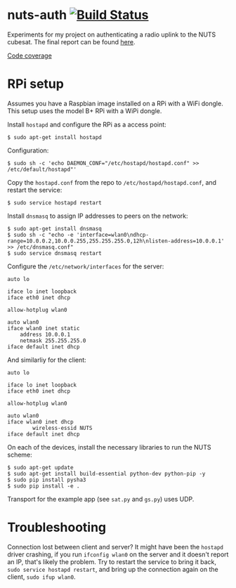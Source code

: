nuts-auth [![Build Status](https://travis-ci.org/thusoy/nuts-auth.svg?branch=master)](https://travis-ci.org/thusoy/nuts-auth)
================

Experiments for my project on authenticating a radio uplink to the NUTS cubesat. The final report can be found [here](report/nuts-uplink-authentication.pdf).

[Code coverage](http://thusoy.github.io/nuts-auth)

RPi setup
=========

Assumes you have a Raspbian image installed on a RPi with a WiFi dongle.
This setup uses the model B+ RPi with a WiPi dongle.

Install `hostapd` and configure the RPi as a access point:

    $ sudo apt-get install hostapd

Configuration:

    $ sudo sh -c 'echo DAEMON_CONF="/etc/hostapd/hostapd.conf" >> /etc/default/hostapd"'

Copy the `hostapd.conf` from the repo to `/etc/hostapd/hostapd.conf`, and
restart the service:

    $ sudo service hostapd restart

Install `dnsmasq` to assign IP addresses to peers on the network:

    $ sudo apt-get install dnsmasq
    $ sudo sh -c "echo -e 'interface=wlan0\ndhcp-range=10.0.0.2,10.0.0.255,255.255.255.0,12h\nlisten-address=10.0.0.1' >> /etc/dnsmasq.conf"
    $ sudo service dnsmasq restart

Configure the `/etc/network/interfaces` for the server:

    auto lo

    iface lo inet loopback
    iface eth0 inet dhcp

    allow-hotplug wlan0

    auto wlan0
    iface wlan0 inet static
        address 10.0.0.1
        netmask 255.255.255.0
    iface default inet dhcp

And similarliy for the client:

    auto lo

    iface lo inet loopback
    iface eth0 inet dhcp

    allow-hotplug wlan0

    auto wlan0
    iface wlan0 inet dhcp
            wireless-essid NUTS
    iface default inet dhcp


On each of the devices, install the necessary libraries to run the NUTS scheme:

    $ sudo apt-get update
    $ sudo apt-get install build-essential python-dev python-pip -y
    $ sudo pip install pysha3
    $ sudo pip install -e .

Transport for the example app (see `sat.py` and `gs.py`) uses UDP.


Troubleshooting
===============

Connection lost between client and server? It might have been the `hostapd` driver crashing, if you run `ifconfig wlan0` on the server and it doesn't report an IP, that's likely the problem. Try to restart the service to bring it back, `sudo service hostapd restart`, and bring up the connection again on the client, `sudo ifup wlan0`.

